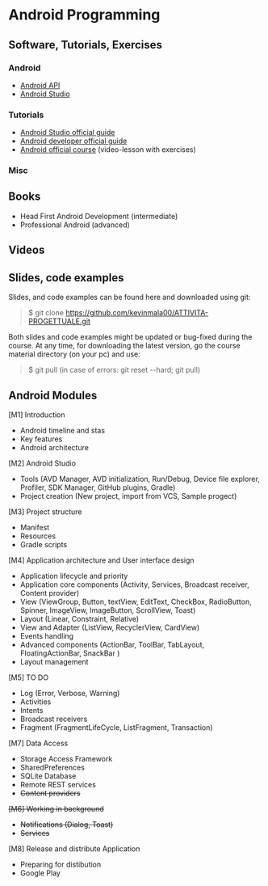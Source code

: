 # Android Programming

## Software, Tutorials, Exercises

### Android 
* [Android API](https://developer.android.com/reference)
* [Android Studio](https://developer.android.com/studio)

### Tutorials
* [Android Studio official guide](https://developer.android.com/studio/intro)
* [Android developer official guide](https://developer.android.com/guide)
* [Android official course](https://developer.android.com/courses) (video-lesson with exercises)

### Misc


## Books
- Head First Android Development (intermediate)
- Professional Android (advanced)

## Videos

## Slides, code examples
Slides, and code examples can be found here and downloaded using git:

> $ git clone https://github.com/kevinmala00/ATTIVITA-PROGETTUALE.git

Both slides and code examples might be updated or bug-fixed during the course. At any time, for downloading the latest version, go the course material directory (on your pc) and use:

> $ git pull (in case of errors: git reset --hard; git pull)

## Android Modules
[M1] Introduction
* Android timeline and stas
* Key features
* Android architecture


[M2] Android Studio
* Tools (AVD Manager, AVD initialization, Run/Debug, Device file explorer, Profiler, SDK Manager, GitHub plugins, Gradle)
* Project creation (New project, import from VCS, Sample progect)


[M3] Project structure
* Manifest
* Resources
* Gradle scripts


[M4] Application architecture and User interface design
* Application lifecycle and priority
* Application core components (Activity, Services, Broadcast receiver, Content provider)
* View (ViewGroup, Button, textView, EditText, CheckBox, RadioButton, Spinner, ImageView, ImageButton, ScrollView, Toast)
* Layout (Linear, Constraint, Relative)
* View and Adapter (ListView, RecyclerView, CardView)
* Events handling
* Advanced components (ActionBar, ToolBar, TabLayout, FloatingActionBar, SnackBar )
* Layout management


[M5] TO DO
* Log (Error, Verbose, Warning)
* Activities 
* Intents 
* Broadcast receivers
* Fragment (FragmentLifeCycle, ListFragment, Transaction) 


[M7] Data Access
* Storage Access Framework
* SharedPreferences
* SQLite Database
* Remote REST services
* ~~Content providers~~


~~[M6] Working in background~~
* ~~Notifications (Dialog, Toast)~~
* ~~Services~~


[M8] Release and distribute Application
* Preparing for distibution
* Google Play


